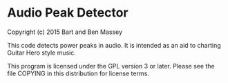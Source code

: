 # Audio Peak Detector
Copyright (c) 2015 Bart and Ben Massey

This code detects power peaks in audio. It is intended
as an aid to charting Guitar Hero style music.

This program is licensed under the GPL version 3 or later.
Please see the file COPYING in this distribution for license terms.
